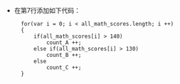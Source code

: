 - 在第7行添加如下代码：

        for(var i = 0; i < all_math_scores.length; i ++)
        {
            if(all_math_scores[i] > 140)
                count_A ++;
            else if(all_math_scores[i] > 130)
                count_B ++;
            else
                count_C ++;
        }